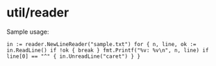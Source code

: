 # util/reader

Sample usage:

`in := reader.NewLineReader("sample.txt")
for {
    n, line, ok := in.ReadLine()
    if !ok {
        break
    }
    fmt.Printf("%v: %v\n", n, line)
    if line[0] == "^" {
        in.UnreadLine("caret")
    }
}`
